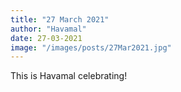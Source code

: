 ```yaml
---
title: "27 March 2021"
author: "Havamal"
date: 27-03-2021
image: "/images/posts/27Mar2021.jpg"
---
```


This is Havamal celebrating!